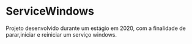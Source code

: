 # ServiceWindows
Projeto desenvolvido durante um estágio em 2020, com a finalidade de parar,iniciar e reiniciar um serviço windows.  

